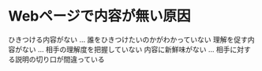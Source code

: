 # Webページで内容が無い原因
 ひきつける内容がない … 誰をひきつけたいのかがわかっていない
 理解を促す内容がない … 相手の理解度を把握していない
 内容に新鮮味がない … 相手に対する説明の切り口が間違っている
